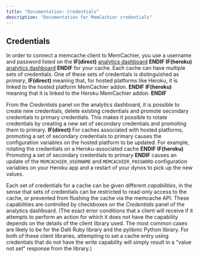 ```yaml
---
title: "Documentation: Credentials"
description: "Documentation for MemCachier credentials"
---
```


## Credentials

In order to connect a memcache client to MemCachier, you use a
username and password listed on the
**IF(direct)**
[analytics dashboard](/documentation/memcachier-analytics)
**ENDIF**
**IF(heroku)**
[analytics dashboard](#memcachier-analytics)
**ENDIF**
for your cache. Each cache can have multiple sets of credentials.
One of these sets of credentials is distinguished as *primary*,
**IF(direct)**
meaning that, for hosted platforms like Heroku,
it is linked to the hosted platform MemCachier addon.
**ENDIF**
**IF(heroku)**
meaning that it is linked to the Heroku MemCachier addon.
**ENDIF**

From the *Credentials* panel on the analytics dashboard, it
is possible to create new credentials, delete existing credentials and
promote secondary credentials to primary credentials. This makes it
possible to rotate credentials by creating a new set of secondary
credentials and promoting them to primary.
**IF(direct)**
For caches associated with hosted platforms, promoting a set of secondary
credentials to primary causes the configuration variables on the hosted
platform to be updated. For example, rotating the credentials on a
Heroku-associated cache
**ENDIF**
**IF(heroku)**
Promoting a set of secondary credentials to primary
**ENDIF**
causes an update of the `MEMCACHIER_USERNAME` and
`MEMCACHIER_PASSWORD` configuration variables on your Heroku app and a
restart of your dynos to pick up the new values.

Each set of credentials for a cache can be given different
*capabilities*, in the sense that sets of credentials can be
restricted to read-only access to the cache, or prevented from
flushing the cache via the memcache API. These capabilities are
controlled by checkboxes on the *Credentials* panel of the analytics
dashboard. (The exact error conditions that a client will receive if
it attempts to perform an action for which it does not have the
capability depends on the details of the client library used. The
most common cases are likely to be for the Dalli Ruby library and the
pylibmc Python library. For both of these client libraries,
attempting to set a cache entry using credentials that do not have the
write capability will simply result in a "value not set" response from
the library.)
